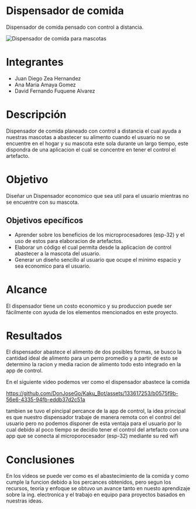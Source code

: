 # Dispensador de comida 
Dispensador de comida pensado con control a distancia.

![Dispensador de comida para mascotas](https://github.com/DiegoZea0412/Comedor_para_mascotas/assets/144504347/8afde34b-d3a3-4bb1-9bf7-c408ed47cceb)

# Integrantes
* Juan Diego Zea Hernandez
* Ana Maria Amaya Gomez
* David Fernando Fuquene Alvarez
  
# Descripción
Dispensador de comida planeado con control a distancia el cual ayuda a nuestras mascotas a abastecer su alimento cuando el usuario no se encuentre en el hogar y su mascota este sola durante un largo tiempo, este dispondra de una aplicacion el cual se concentre en tener el control el artefacto.

# Objetivo
Diseñar un Dispensador economico que sea util para el usuario mientras no se encuentre con su mascota.

## Objetivos epecíficos 
* Aprender sobre los beneficios de los microprocesadores (esp-32) y el uso de estos para elaboracion de artefactos.
* Elaborar un código el cual permita desde la aplicacion de control abastecer a la mascota del usuario.
* Generar un diseño sencillo al usuario que ocupe el minimo espacio y sea economico para el usuario.
  
# Alcance
El dispensador tiene un costo economico y su produccion puede ser fácilmente con ayuda de los elementos mencionados en este proyecto.

# Resultados
El dispensador abastece el alimento de dos posibles formas, se busco la cantidad ideal de alimento para un perro promedio y a partir de esto se determino la racion y media racion de alimento todo esto integrado en la app de control.

En el siguiente video podemos ver como el dispensador abastece la comida

https://github.com/DonJoseGo/Kaku_Bot/assets/133617253/b0575f9b-56e6-4335-94fb-eddb37d2c51a

tambien se tuvo el pincipal percance de la app de control, la idea principal es que nuestro dispensador trabaje de manera remota con el control del usuario pero no podemos disponer de esta ventaja para el usuario por lo cual debido al poco tiempo se decidio tener el control del artefacto con una app que se conecta al microporocesador (esp-32) mediante su red wifi

# Conclusiones
En los videos se puede ver como es el abastecimiento de la comida y como cumple la funcion debido a los percances obtenidos, pero segun los recursos, teoria y enfoque se obtuvo un avance tanto en nuesto aprendizaje sobre la ing. electronica y el trabajo en equipo para proyectos basados en nuestras ideas.

